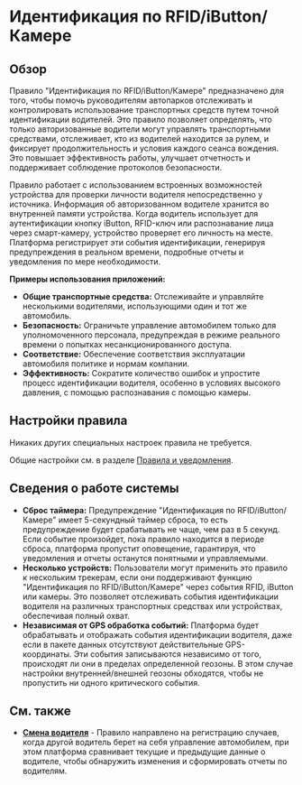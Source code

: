 # Идентификация по RFID/iButton/Камере

## Обзор

Правило "Идентификация по RFID/iButton/Камере" предназначено для того, чтобы помочь руководителям автопарков отслеживать и контролировать использование транспортных средств путем точной идентификации водителей. Это правило позволяет определять, что только авторизованные водители могут управлять транспортными средствами, отслеживает, кто из водителей находится за рулем, и фиксирует продолжительность и условия каждого сеанса вождения. Это повышает эффективность работы, улучшает отчетность и поддерживает соблюдение протоколов безопасности.

Правило работает с использованием встроенных возможностей устройства для проверки личности водителя непосредственно у источника. Информация об авторизованном водителе хранится во внутренней памяти устройства. Когда водитель использует для аутентификации кнопку iButton, RFID-ключ или распознавание лица через смарт-камеру, устройство проверяет его личность на месте. Платформа регистрирует эти события идентификации, генерируя предупреждения в реальном времени, подробные отчеты и уведомления по мере необходимости.

**Примеры использования приложений:**

- **Общие транспортные средства:** Отслеживайте и управляйте несколькими водителями, использующими один и тот же автомобиль.
- **Безопасность:** Ограничьте управление автомобилем только для уполномоченного персонала, предупреждая в режиме реального времени о попытках несанкционированного доступа.
- **Соответствие:** Обеспечение соответствия эксплуатации автомобиля политике и нормам компании.
- **Эффективность:** Сократите количество ошибок и упростите процесс идентификации водителя, особенно в условиях высокого давления, с помощью распознавания с помощью камеры.

## Настройки правила

Никаких других специальных настроек правила не требуется.

Общие настройки см. в разделе [Правила и уведомления](../../page-b042ca90-a314-4206-9d8e-cc319cb9d668.md).

## Сведения о работе системы

- **Сброс таймера:** Предупреждение "Идентификация по RFID/iButton/Камере" имеет 5-секундный таймер сброса, то есть предупреждение будет срабатывать не чаще, чем раз в 5 секунд. Если событие произойдет, пока правило находится в периоде сброса, платформа пропустит оповещение, гарантируя, что уведомления и отчеты останутся понятными и управляемыми.
- **Несколько устройств:** Пользователи могут применить это правило к нескольким трекерам, если они поддерживают функцию "Идентификация по RFID/iButton/Камере" через события RFID, iButton или камеры. Это позволяет отслеживать события идентификации водителя на различных транспортных средствах или устройствах, обеспечивая полный охват.
- **Независимая от GPS обработка событий:** Платформа будет обрабатывать и отображать события идентификации водителя, даже если в пакете данных отсутствуют действительные GPS-координаты. Эти события записываются независимо от того, происходят ли они в пределах определенной геозоны. В этом случае настройки внутренней/внешней геозоны обходятся, чтобы не пропустить ни одного критического события.

## См. также

- [**Смена водителя**](../page-7e3e8445-d0de-45cf-b5c2-6779af5a7dc7/page-b174c321-9f83-4853-9096-cff354d2aba8.md) - Правило направлено на регистрацию случаев, когда другой водитель берет на себя управление автомобилем, при этом платформа сравнивает текущие и предыдущие данные о водителе, чтобы обнаружить изменения и сформировать отчеты по водителям.